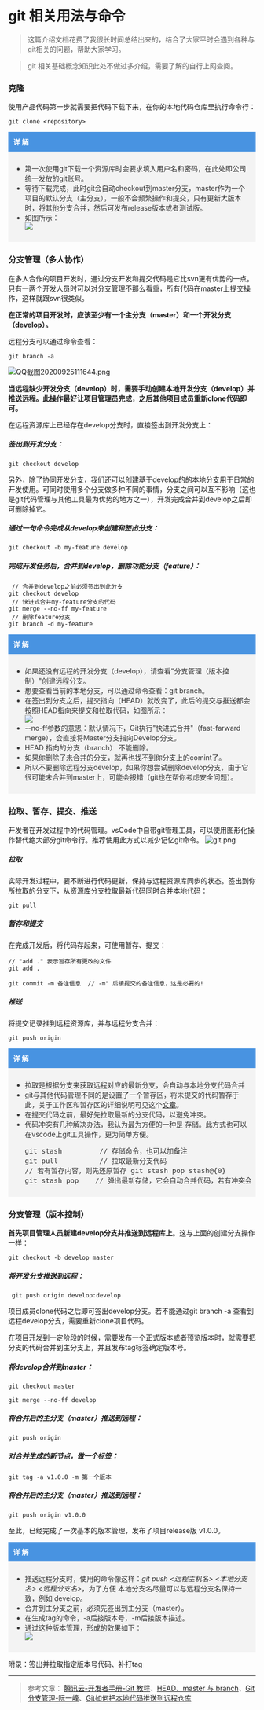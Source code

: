 #  git 相关用法与命令

> 这篇介绍文档花费了我很长时间总结出来的，结合了大家平时会遇到各种与git相关的问题，帮助大家学习。

> git 相关基础概念知识此处不做过多介绍，需要了解的自行上网查阅。

### 克隆

使用产品代码第一步就需要把代码下载下来，在你的本地代码仓库里执行命令行：

```
git clone <repository>
```

<html>
<div style="background:#4893e1;padding:10px;fonst-size:20px;color:#ffffff;font-weight:600;">
详 解
</div>
<div style="background:#f3f3f3;padding:10px;color:#333333;">
<ul>
<li>第一次使用git下载一个资源库时会要求填入用户名和密码，在此处即公司统一发放的git账号。</li>
<li>等待下载完成，此时git会自动checkout到master分支，master作为一个项目的默认分支（主分支），一般不会频繁操作和提交，只有更新大版本时，将其他分支合并，然后可发布release版本或者测试版。</li>
<li>如图所示：</li>
<img src="http://119.96.220.140:9099/upload/2020/09/clone-b9158112.webp" ori-src="https://upload-images.jianshu.io/upload_images/11462107-d96768bc6eb2c5b9?imageMogr2/auto-orient/strip|imageView2/2/w/682/format/webp">
</ul>
</div>
</html>

### 分支管理（多人协作）

在多人合作的项目开发时，通过分支开发和提交代码是它比svn更有优势的一点。只有一两个开发人员时可以对分支管理不那么看重，所有代码在master上提交操作，这样就跟svn很类似。

**在正常的项目开发时，应该至少有一个主分支（master）和一个开发分支（develop）。**

远程分支可以通过命令查看：
```
git branch -a
```
![QQ截图20200925111644.png](http://119.96.220.140:9099/upload/2020/09/QQ截图20200925111644-3c9782f1.png)

**当远程缺少开发分支（develop）时，需要手动创建本地开发分支（develop）并推送远程。此操作最好让项目管理员完成，之后其他项目成员重新clone代码即可。**

在远程资源库上已经存在develop分支时，直接签出到开发分支上：

##### 签出到开发分支：
```
git checkout develop
```
另外，除了协同开发分支，我们还可以创建基于develop的的本地分支用于日常的开发使用。可同时使用多个分支做多种不同的事情，分支之间可以互不影响（这也是git代码管理与其他工具最为优势的地方之一），开发完成合并到develop之后即可删除掉它。
##### 通过一句命令完成从develop来创建和签出分支：

```
git checkout -b my-feature develop
```
##### 完成开发任务后，合并到develop，删除功能分支（feature）：
```
 // 合并到develop之前必须签出到此分支
git checkout develop
 // 快进式合并my-feature分支的代码
git merge --no-ff my-feature
 // 删除feature分支
git branch -d my-feature
```
<html>
<div style="background:#4893e1;padding:10px;fonst-size:20px;color:#ffffff;font-weight:600;">
详 解
</div>
<div style="background:#f3f3f3;padding:10px;color:#333333;">
<ul>
<li>如果还没有远程的开发分支（develop），请查看"分支管理（版本控制）"创建远程分支。</li>
<li>想要查看当前的本地分支，可以通过命令查看：git branch。</li>
<li>在签出到分支之后，提交指向（HEAD）就改变了，此后的提交与推送都会按照HEAD指向来提交和拉取代码，如图所示：</li>

<img src="http://119.96.220.140:9099/upload/2020/09/branch-a99aa8cb.webp" ori-src="https://upload-images.jianshu.io/upload_images/11462107-f3c087b4d836e7c6.png?imageMogr2/auto-orient/strip|imageView2/2/w/362/format/webp">

<li>--no-ff参数的意思：默认情况下，Git执行"快进式合并"（fast-farward merge），会直接将Master分支指向Develop分支。</li>
<li>HEAD 指向的分支（branch） 不能删除。</li>
<li>如果你删除了未合并的分支，就再也找不到你分支上的comint了。</li>
<li>所以不要删除远程分支develop，如果你想尝试删除develop分支，由于它很可能未合并到master上，可能会报错（git也在帮你考虑安全问题）。</li>
</ul>
</div>
</html>

### 拉取、暂存、提交、推送

开发者在开发过程中的代码管理。vsCode中自带git管理工具，可以使用图形化操作替代绝大部分git命令行。推荐使用此方式以减少记忆git命令。
![git.png](http://119.96.220.140:9099/upload/2020/09/git-f5375cff.png)


##### 拉取
实际开发过程中，要不断进行代码更新，保持与远程资源库同步的状态。签出到你所拉取的分支下，从资源库分支拉取最新代码同时合并本地代码：

```
git pull
```
##### 暂存和提交
在完成开发后，将代码存起来，可使用暂存、提交：

```
// "add ." 表示暂存所有更改的文件
git add .  

git commit -m 备注信息  // -m" 后接提交的备注信息，这是必要的!
```
##### 推送
将提交记录推到远程资源库，并与远程分支合并：

```
git push origin
```
<html>
<div style="background:#4893e1;padding:10px;fonst-size:20px;color:#ffffff;font-weight:600;">
详 解
</div>
<div style="background:#f3f3f3;padding:10px;color:#333333;">
<ul>
<li>拉取是根据分支来获取远程对应的最新分支，会自动与本地分支代码合并</li>
<li>git与其他代码管理不同的是设置了一个暂存区，将未提交的代码暂存于此，关于工作区和暂存区的详细说明可见这个<a href="https://www.liaoxuefeng.com/wiki/896043488029600/897271968352576">文章</a>。</li>
<li>在提交代码之前，最好先拉取最新的分支代码，以避免冲突。</li>
<li>代码冲突有几种解决办法，我认为最为方便的一种是 存储。此方式也可以在vscode上git工具操作，更为简单方便。
<pre>
git stash         // 存储命令，也可以加备注
git pull          // 拉取最新分支代码
// 若有暂存内容，则先还原暂存 git stash pop stash@{0}
git stash pop    // 弹出最新存储，它会自动合并代码，若有冲突会提示手动解决冲突
</pre>
</li>


</ul>
</div>
</html>

### 分支管理（版本控制）

**首先项目管理人员新建develop分支并推送到远程库上**。这与上面的创建分支操作一样：
```
git checkout -b develop master
```
##### 将开发分支推送到远程：
```
 git push origin develop:develop
```
项目成员clone代码之后即可签出develop分支。若不能通过git branch -a 查看到远程develop分支，需要重新clone项目代码。

在项目开发到一定阶段的时候，需要发布一个正式版本或者预览版本时，就需要把分支的代码合并到主分支上，并且发布tag标签确定版本号。
##### 将develop合并到master：
```
git checkout master

git merge --no-ff develop
```
##### 将合并后的主分支（master）推送到远程：
```
git push origin
```
##### 对合并生成的新节点，做一个标签：
```
git tag -a v1.0.0 -m 第一个版本
```
##### 将合并后的主分支（master）推送到远程：
```
git push origin v1.0.0
```
至此，已经完成了一次基本的版本管理，发布了项目release版 v1.0.0。

<html>
<div style="background:#4893e1;padding:10px;fonst-size:20px;color:#ffffff;font-weight:600;">
详 解
</div>
<div style="background:#f3f3f3;padding:10px;color:#333333;">
<ul>
<li>推送远程分支时，使用的命令像这样：<i>git push <远程主机名>  <本地分支名> <远程分支名></i>，为了方便 本地分支名尽量可以与远程分支名保持一致，例如 develop。</li>
<li>合并到主分支之前，必须先签出到主分支（master）。</li>
<li>在生成tag的命令，-a后接版本号，-m后接版本描述。</li>
<li>通过这种版本管理，形成的效果如下：</li>

<img src="http://www.ruanyifeng.com/blogimg/asset/201207/bg2012070504.png">

</ul>
</div>
</html>

附录：签出并拉取指定版本号代码、补打tag

---

> 参考文章： [腾讯云-开发者手册-Git 教程](https://cloud.tencent.com/developer/doc/1096)、[HEAD、master 与 branch](https://www.jianshu.com/p/4219b6f62ce3)、[Git分支管理-阮一峰](http://www.ruanyifeng.com/blog/2012/07/git.html)、[Git如何把本地代码推送到远程仓库](https://blog.csdn.net/JackLiu16/article/details/79751900)